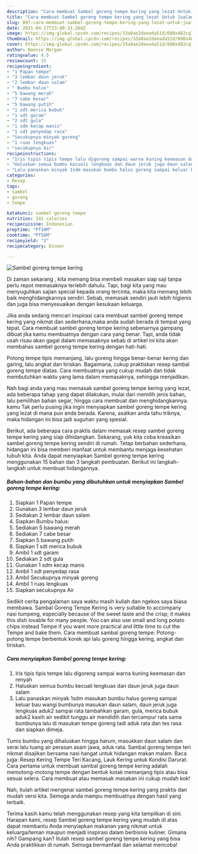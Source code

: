 ```yaml
---
description: "Cara membuat Sambel goreng tempe kering yang lezat Untuk Jualan"
title: "Cara membuat Sambel goreng tempe kering yang lezat Untuk Jualan"
slug: 897-cara-membuat-sambel-goreng-tempe-kering-yang-lezat-untuk-jualan
date: 2021-04-17T23:40:33.268Z
image: https://img-global.cpcdn.com/recipes/33a0ae2deeada51d/680x482cq70/sambel-goreng-tempe-kering-foto-resep-utama.jpg
thumbnail: https://img-global.cpcdn.com/recipes/33a0ae2deeada51d/680x482cq70/sambel-goreng-tempe-kering-foto-resep-utama.jpg
cover: https://img-global.cpcdn.com/recipes/33a0ae2deeada51d/680x482cq70/sambel-goreng-tempe-kering-foto-resep-utama.jpg
author: Nannie Morgan
ratingvalue: 4.5
reviewcount: 15
recipeingredient:
- "1 Papan tempe"
- "3 lembar daun jeruk"
- "2 lembar daun salam"
- " Bumbu halus"
- "5 bawang merah"
- "7 cabe besar"
- "5 bawang putih"
- "1 sdt merica bubuk"
- "1 sdt garam"
- "2 sdt gula"
- "1 sdm kecap manis"
- "1 sdt penyedap rasa"
- "Secukupnya minyak goreng"
- "1 ruas lengkuas"
- "secukupnya Air"
recipeinstructions:
- "Iris tipis tipis tempe lalu digoreng sampai warna kuning keemasan dan renyah"
- "Haluskan semua bumbu kecuali lengkuas dan daun jeruk juga daun salam"
- "Lalu panaskan minyak 1sdm masukan bumbu halus goreng sampai keluar bau wangi bumbunya masukan daun salam, daun jeruk juga lengkuas aduk2 sampai rata tambahkan garam, gula, merica bubuk aduk2 kasih air sedikit tunggu air mendidih dan tercampur rata sama bumbunya lalu di masukan tempe goreng tadi aduk rata dan tes rasa dan siapkan dimeja."
categories:
- Resep
tags:
- sambel
- goreng
- tempe

katakunci: sambel goreng tempe 
nutrition: 141 calories
recipecuisine: Indonesian
preptime: "PT10M"
cooktime: "PT56M"
recipeyield: "2"
recipecategory: Dinner

---
```



![Sambel goreng tempe kering](https://img-global.cpcdn.com/recipes/33a0ae2deeada51d/680x482cq70/sambel-goreng-tempe-kering-foto-resep-utama.jpg)

Di zaman  sekarang , kita memang bisa membeli masakan siap saji tanpa perlu repot memasaknya terlebih dahulu. Tapi, bagi kita yang mau menyuguhkan sajian special kepada orang tercinta, maka kita memang lebih baik menghidangkannya sendiri. Sebab, memasak sendiri jauh lebih higienis dan juga bisa menyesuaikan dengan kesukaan keluarga.

Jika anda sedang mencari inspirasi cara membuat sambel goreng tempe kering yang nikmat dan sederhana,maka anda sudah berada di tempat yang tepat. Cara membuat sambel goreng tempe kering  sebenarnya gampang dibuat jika kamu membuatnya dengan cara yang benar. Tapi, anda tidak usah risau akan gagal dalam memasaknya 
sebab di artikel ini kita akan membahas sambel goreng tempe kering dengan hati-hati.  

Potong tempe tipis memanjang, lalu goreng hingga benar-benar kering dan garing, lalu angkat dan tiriskan. Bagaimana, cukup praktiskan resep sambal goreng tempe diatas. Cara membuatnya yang cukup mudah dan tidak membutuhkan waktu yang lama dalam memasaknya, sehingga menjadikan.

Nah bagi anda yang mau memasak sambel goreng tempe kering yang lezat, ada beberapa tahap yang dapat dilakukan, mulai dari memilih jenis bahan, lalu pemilihan bahan segar, hingga cara membuat dan menghidangkannya. kamu Tak perlu pusing jika ingin menyiapkan sambel goreng tempe kering yang lezat di mana pun anda berada. Karena, asalkan anda  tahu triknya, maka hidangan ini bisa jadi suguhan yang spesial.

Berikut, ada beberapa cara praktis  dalam memasak resep sambel goreng tempe kering yang siap dihidangkan. Sekarang, yuk kita coba kreasikan sambel goreng tempe kering sendiri di rumah. Tetap berbahan sederhana, hidangan ini bisa memberi manfaat untuk membantu menjaga kesehatan tubuh kita. Anda dapat menyiapkan Sambel goreng tempe kering menggunakan 15 bahan dan 3 langkah pembuatan. Berikut ini langkah-langkah untuk membuat hidangannya.

<!--inarticleads1-->

##### Bahan-bahan dan bumbu yang dibutuhkan untuk menyiapkan Sambel goreng tempe kering:

1. Siapkan 1 Papan tempe
1. Gunakan 3 lembar daun jeruk
1. Sediakan 2 lembar daun salam
1. Siapkan  Bumbu halus:
1. Sediakan 5 bawang merah
1. Sediakan 7 cabe besar
1. Siapkan 5 bawang putih
1. Siapkan 1 sdt merica bubuk
1. Ambil 1 sdt garam
1. Sediakan 2 sdt gula
1. Gunakan 1 sdm kecap manis
1. Ambil 1 sdt penyedap rasa
1. Ambil Secukupnya minyak goreng
1. Ambil 1 ruas lengkuas
1. Siapkan secukupnya Air


Sedikit cerita pengalaman saya waktu masih kuliah dan ngekos saya biasa membawa. Sambal Goreng Tempe Kering is very suitable to accompany nasi tumpeng, especially because of the sweet taste and the crisp; it makes this dish lovable for many people. You can also use small and long potato chips instead Tempe if you want more practical and little time to cut the Tempe and bake them. Cara membuat sambal goreng tempe: Potong-potong tempe berbentuk korek api lalu goreng hingga kering, angkat dan tiriskan. 

<!--inarticleads2-->

##### Cara menyiapkan Sambel goreng tempe kering:

1. Iris tipis tipis tempe lalu digoreng sampai warna kuning keemasan dan renyah
1. Haluskan semua bumbu kecuali lengkuas dan daun jeruk juga daun salam
1. Lalu panaskan minyak 1sdm masukan bumbu halus goreng sampai keluar bau wangi bumbunya masukan daun salam, daun jeruk juga lengkuas aduk2 sampai rata tambahkan garam, gula, merica bubuk aduk2 kasih air sedikit tunggu air mendidih dan tercampur rata sama bumbunya lalu di masukan tempe goreng tadi aduk rata dan tes rasa dan siapkan dimeja.


Tumis bumbu yang dihaluskan hingga harum, masukkan daun salam dan serai lalu tuang air perasan asam jawa, aduk rata. Sambal goreng tempe teri nikmat disajikan bersama nasi hangat untuk hidangan makan malam. Baca juga: Resep Kering Tempe Teri Kacang, Lauk Kering untuk Kondisi Darurat. Cara pertama untuk membuat sambal goreng tempe kering adalah memotong-motong tempe dengan bentuk kotak memanjang tipis atau bisa sesuai selera. Cara membuat atau memasak masakan ini cukup mudah kok! 

Nah, itulah artikel mengenai  sambel goreng tempe kering  yang praktis dan mudah versi kita. Semoga anda mampu membuatnya dengan hasil yang terbaik. 

Terima kasih kamu telah menggunakan resep yang kita tampilkan di sini. Harapan kami, resep  Sambel goreng tempe kering yang mudah di atas dapat membantu Anda menyiapkan makanan yang nikmat untuk keluarga/teman maupun menjadi inspirasi dalam berbisnis kuliner. Gimana nih? Gampang kan? Itulah resep sambel goreng tempe kering yang bisa Anda praktikkan di rumah. Semoga bermanfaat dan selamat mencoba!

